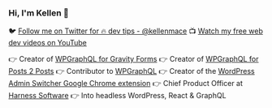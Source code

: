 ### Hi, I'm Kellen 👋

🐦 [Follow me on Twitter for 🔥 dev tips - @kellenmace](https://twitter.com/kellenmace)
📺 [Watch my free web dev videos on YouTube](https://www.youtube.com/user/kellenmace)

👉 Creator of [WPGraphQL for Gravity Forms](https://github.com/harness-software/wp-graphql-gravity-forms)
👉 Creator of [WPGraphQL for Posts 2 Posts](https://github.com/harness-software/wp-graphql-posts-to-posts)
👉 Contributor to [WPGraphQL](https://www.wpgraphql.com/)
👉 Creator of the [WordPress Admin Switcher Google Chrome extension](https://chrome.google.com/webstore/detail/wordpress-admin-switcher/pgjihalgddfomcjjpiafhppegjajpkac)
👉 Chief Product Officer at [Harness Software](https://www.harnessup.com/)
👉 Into headless WordPress, React & GraphQL

